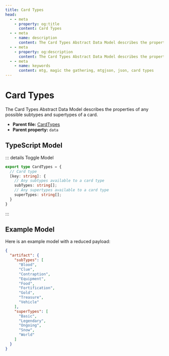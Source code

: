 ```yaml
---
title: Card Types
head:
  - - meta
    - property: og:title
      content: Card Types
  - - meta
    - name: description
      content: The Card Types Abstract Data Model describes the properties of any possible subtypes and supertypes of a card.
  - - meta
    - property: og:description
      content: The Card Types Abstract Data Model describes the properties of any possible subtypes and supertypes of a card.
  - - meta
    - name: keywords
      content: mtg, magic the gathering, mtgjson, json, card types
---
```


# Card Types <DocBadge type="abstract" text="abstract" />

The Card Types Abstract Data Model describes the properties of any possible subtypes and supertypes of a card.

- **Parent file:** [CardTypes](/downloads/all-files/#cardtypes)
- **Parent property:** `data`

## TypeScript Model

::: details Toggle Model

```TypeScript
export type CardTypes = {
  // Card type
  [key: string]: {
    // Any subtypes available to a card type
    subTypes: string[];
    // Any supertypes available to a card type
    superTypes: string[];
  }
}
```

:::

## Example Model

Here is an example model with a reduced payload:

```JSON
{
  "artifact": {
    "subTypes": [
      "Blood",
      "Clue",
      "Contraption",
      "Equipment",
      "Food",
      "Fortification",
      "Gold",
      "Treasure",
      "Vehicle"
    ],
    "superTypes": [
      "Basic",
      "Legendary",
      "Ongoing",
      "Snow",
      "World"
    ]
  }
}
```
